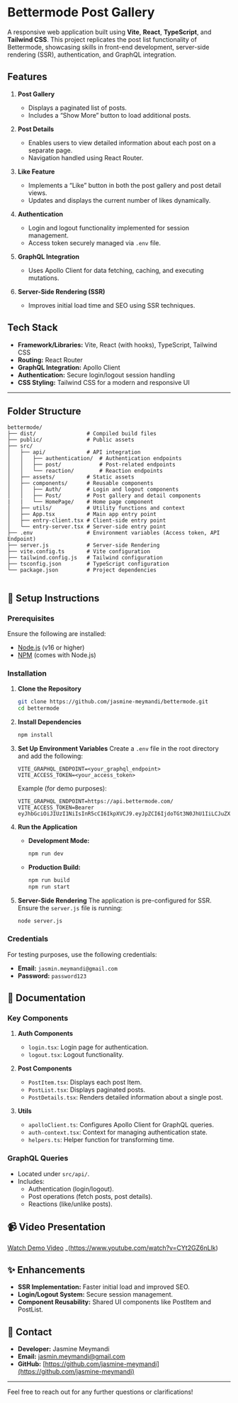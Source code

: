 # Bettermode Post Gallery

A responsive web application built using **Vite**, **React**, **TypeScript**, and **Tailwind CSS**. This project replicates the post list functionality of Bettermode, showcasing skills in front-end development, server-side rendering (SSR), authentication, and GraphQL integration.

## Features

1. **Post Gallery**
   - Displays a paginated list of posts.
   - Includes a “Show More” button to load additional posts.
2. **Post Details**

   - Enables users to view detailed information about each post on a separate page.
   - Navigation handled using React Router.

3. **Like Feature**

   - Implements a “Like” button in both the post gallery and post detail views.
   - Updates and displays the current number of likes dynamically.

4. **Authentication**

   - Login and logout functionality implemented for session management.
   - Access token securely managed via `.env` file.

5. **GraphQL Integration**

   - Uses Apollo Client for data fetching, caching, and executing mutations.

6. **Server-Side Rendering (SSR)**
   - Improves initial load time and SEO using SSR techniques.

## Tech Stack

- **Framework/Libraries:** Vite, React (with hooks), TypeScript, Tailwind CSS
- **Routing:** React Router
- **GraphQL Integration:** Apollo Client
- **Authentication:** Secure login/logout session handling
- **CSS Styling:** Tailwind CSS for a modern and responsive UI

---

## Folder Structure

```plaintext
bettermode/
├── dist/                # Compiled build files
├── public/              # Public assets
├── src/
│   ├── api/             # API integration
│   │   ├── authentication/  # Authentication endpoints
│   │   ├── post/            # Post-related endpoints
│   │   └── reaction/        # Reaction endpoints
│   ├── assets/          # Static assets
│   ├── components/      # Reusable components
│   │   ├── Auth/        # Login and logout components
│   │   ├── Post/        # Post gallery and detail components
|   |   └── HomePage/    # Home page component
│   ├── utils/           # Utility functions and context
│   ├── App.tsx          # Main app entry point
│   ├── entry-client.tsx # Client-side entry point
│   └── entry-server.tsx # Server-side entry point
├── .env                 # Environment variables (Access token, API Endpoint)
├── server.js            # Server-side Rendering
├── vite.config.ts       # Vite configuration
├── tailwind.config.js   # Tailwind configuration
├── tsconfig.json        # TypeScript configuration
└── package.json         # Project dependencies


```

## 🔧 Setup Instructions

### Prerequisites

Ensure the following are installed:

- [Node.js](https://nodejs.org/) (v16 or higher)
- [NPM](https://www.npmjs.com/) (comes with Node.js)

### Installation

1. **Clone the Repository**

   ```bash
   git clone https://github.com/jasmine-meymandi/bettermode.git
   cd bettermode
   ```

2. **Install Dependencies**

   ```bash
   npm install
   ```

3. **Set Up Environment Variables**
   Create a `.env` file in the root directory and add the following:

   ```plaintext
   VITE_GRAPHQL_ENDPOINT=<your_graphql_endpoint>
   VITE_ACCESS_TOKEN=<your_access_token>
   ```

   Example (for demo purposes):

   ```plaintext
   VITE_GRAPHQL_ENDPOINT=https://api.bettermode.com/
   VITE_ACCESS_TOKEN=Bearer eyJhbGciOiJIUzI1NiIsInR5cCI6IkpXVCJ9.eyJpZCI6IjdoTGt3N0JhU1IiLCJuZXR3b3JrSWQiOiI4ODQzQzY4MGx3IiwibmV0d29ya0RvbWFpbiI6ImJhc2ljLWc4MmRsM3I4LmJldHRlcm1vZGUuaW8iLCJ0b2tlblR5cGUiOiJVU0VSIiwiZW50aXR5SWQiOm51bGwsInBlcm1pc3Npb25Db250ZXh0IjpudWxsLCJwZXJtaXNzaW9ucyI6bnVsbCwic2Vzc2lvbklkIjoiTHZLRWFZbVJVelF3RFlZOVVUMWlGRll6NjlXSnJpT01IZTZGSHJtNWtMbUd4T21KQzgiLCJpYXQiOjE3MzIyNDcwNTEsImV4cCI6MTczNDgzOTA1MX0.Ss2lIcvfQYU3PFSiFuR1SLUl5K8c4pNjphRCQX76tA0

   ```

4. **Run the Application**

   - **Development Mode:**
     ```bash
     npm run dev
     ```
   - **Production Build:**
     ```bash
     npm run build
     npm run start
     ```

5. **Server-Side Rendering**
   The application is pre-configured for SSR. Ensure the `server.js` file is running:
   ```bash
   node server.js
   ```

### Credentials

For testing purposes, use the following credentials:

- **Email:** `jasmin.meymandi@gmail.com`
- **Password:** `password123`

## 📖 Documentation

### Key Components

1. **Auth Components**

   - `login.tsx`: Login page for authentication.
   - `logout.tsx`: Logout functionality.

2. **Post Components**

   - `PostItem.tsx`: Displays each post Item.
   - `PostList.tsx`: Displays paginated posts.
   - `PostDetails.tsx`: Renders detailed information about a single post.

3. **Utils**
   - `apolloClient.ts`: Configures Apollo Client for GraphQL queries.
   - `auth-context.tsx`: Context for managing authentication state.
   - `helpers.ts`: Helper function for transforming time.

### GraphQL Queries

- Located under `src/api/`.
- Includes:
  - Authentication (login/logout).
  - Post operations (fetch posts, post details).
  - Reactions (like/unlike posts).

## 📹 Video Presentation

[Watch Demo Video](#) \_(https://www.youtube.com/watch?v=CYt2GZ6nLlk)

## ✨ Enhancements

- **SSR Implementation:** Faster initial load and improved SEO.
- **Login/Logout System:** Secure session management.
- **Component Reusability:** Shared UI components like PostItem and PostList.

## 💬 Contact

- **Developer:** Jasmine Meymandi
- **Email:** [jasmin.meymandi@gmail.com](mailto:jasmin.meymandi@gmail.com)
- **GitHub:** [https://github.com/jasmine-meymandi](https://github.com/jasmine-meymandi)

---

Feel free to reach out for any further questions or clarifications!

```

```
